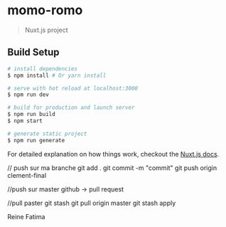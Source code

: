 # momo-romo

> Nuxt.js project

## Build Setup

```bash
# install dependencies
$ npm install # Or yarn install

# serve with hot reload at localhost:3000
$ npm run dev

# build for production and launch server
$ npm run build
$ npm start

# generate static project
$ npm run generate
```

For detailed explanation on how things work, checkout the [Nuxt.js docs](https://github.com/nuxt/nuxt.js).

// push sur ma branche
git add .
git commit -m "commit"
git push origin clement-final

//push sur master
github -> pull request

//pull paster
git stash
git pull origin master
git stash apply

Reine Fatima